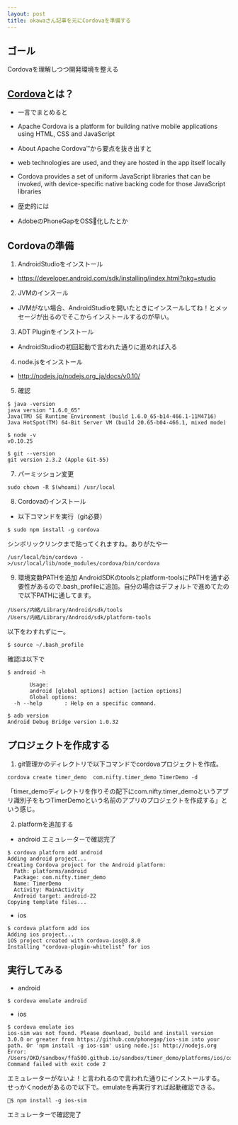 ```yaml
---
layout: post
title: okawaさん記事を元にCordovaを準備する
---
```


## ゴール
Cordovaを理解しつつ開発環境を整える

## [Cordova](https://cordova.apache.org/)とは？
* 一言でまとめると
 * Apache Cordova is a platform for building native mobile applications using HTML, CSS and JavaScript

* About Apache Cordova™から要点を抜き出すと
 * web technologies are used, and they are hosted in the app itself locally
 * Cordova provides a set of uniform JavaScript libraries that can be invoked, with device-specific native backing code for those JavaScript libraries
* 歴史的には
 * AdobeのPhoneGapをOSS化したとか

## Cordovaの準備
1. AndroidStudioをインストール
  * https://developer.android.com/sdk/installing/index.html?pkg=studio
2. JVMのインスール
  * JVMがない場合、AndroidStudioを開いたときにインスールしてね！とメッセージが出るのでそこからインストールするのが早い。
3. ADT Pluginをインストール
  * AndroidStudioの初回起動で言われた通りに進めれば入る
4. node.jsをインストール
  * http://nodejs.jp/nodejs.org_ja/docs/v0.10/
5. 確認

  ```
  $ java -version
  java version "1.6.0_65"
  Java(TM) SE Runtime Environment (build 1.6.0_65-b14-466.1-11M4716)
  Java HotSpot(TM) 64-Bit Server VM (build 20.65-b04-466.1, mixed mode)  
  ```

  ```
  $ node -v
  v0.10.25
  ```

  ```
  $ git --version
  git version 2.3.2 (Apple Git-55)
  ```
7. パーミッション変更
```
sudo chown -R $(whoami) /usr/local
```

8. Cordovaのインストール
  * 以下コマンドを実行（git必要）
  ```
  $ sudo npm install -g cordova
  ```
シンボリックリンクまで貼ってくれますね。ありがたやー
  ```
  /usr/local/bin/cordova ->/usr/local/lib/node_modules/cordova/bin/cordova
  ```

9. 環境変数PATHを追加
AndroidSDKのtoolsとplatform-toolsにPATHを通す必要性があるので.bash_profileに追加。自分の場合はデフォルトで進めてたので以下PATHに通してます。
```
/Users/内緒/Library/Android/sdk/tools
/Users/内緒/Library/Android/sdk/platform-tools
```
以下をわすれずにー。
```
$ source ~/.bash_profile
```
確認は以下で
```
$ android -h

       Usage:
       android [global options] action [action options]
       Global options:
  -h --help       : Help on a specific command.
```
```
$ adb version
Android Debug Bridge version 1.0.32
```


## プロジェクトを作成する
1. git管理かのディレクトリで以下コマンドでcordovaプロジェクトを作成。
```
cordova create timer_demo  com.nifty.timer_demo TimerDemo -d
```
「timer_demoディレクトリを作りその配下にcom.nifty.timer_demoというアプリ識別子をもつTimerDemoという名前のアプリのプロジェクトを作成する」という感じ。

2. platformを追加する
  * android
  エミュレーターで確認完了
  ```
$ cordova platform add android
Adding android project...
Creating Cordova project for the Android platform:
	Path: platforms/android
	Package: com.nifty.timer_demo
	Name: TimerDemo
	Activity: MainActivity
	Android target: android-22
Copying template files...
  ```
  * ios
  ```
  $ cordova platform add ios
Adding ios project...
iOS project created with cordova-ios@3.8.0
Installing "cordova-plugin-whitelist" for ios
```

## 実行してみる
* android

 ```
 $ cordova emulate android
 ```

* ios
```
$ cordova emulate ios
ios-sim was not found. Please download, build and install version 3.0.0 or greater from https://github.com/phonegap/ios-sim into your path. Or 'npm install -g ios-sim' using node.js: http://nodejs.org
Error: /Users/OKD/sandbox/ffa500.github.io/sandbox/timer_demo/platforms/ios/cordova/run: Command failed with exit code 2
```
エミュレーターがないよ！と言われるので言われた通りにインストールする。
せっかくnodeがあるので以下で。emulateを再実行すれば起動確認できる。
```
$ npm install -g ios-sim
```
エミュレーターで確認完了
